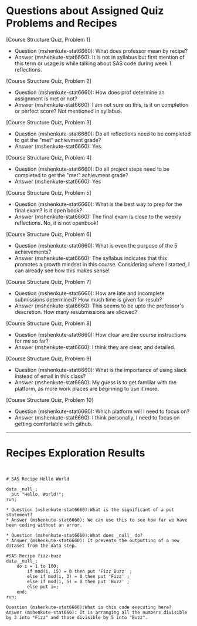 
# Questions about Assigned Quiz Problems and Recipes


[Course Structure Quiz, Problem 1]
* Question (mshenkute-stat6660): What does professor mean by recipe? 
* Answer (mshenkute-stat6660): It is not in syllabus but first mention 
of this term or usage is while talking about SAS code during week 1 reflections. 

[Course Structure Quiz, Problem 2]
* Question (mshenkute-stat6660): How does prof determine an assignment is met or not? 
* Answer (mshenkute-stat6660): I am not sure on this, is it on completion or perfect 
score? Not mentioned in syllabus. 

[Course Structure Quiz, Problem 3]
* Question (mshenkute-stat6660): Do all reflections need to be completed to get the 
"met" achievment grade?
* Answer (mshenkute-stat6660): Yes. 

[Course Structure Quiz, Problem 4]
* Question (mshenkute-stat6660): Do all project steps need to be completed to get 
the "met" achievment grade?
* Answer (mshenkute-stat6660):  Yes

[Course Structure Quiz, Problem 5]

* Question (mshenkute-stat6660): What is the best way to prep for the final exam? 
Is it open book?
* Answer (mshenkute-stat6660):  The final exam is close to the weekly reflections. 
No, it is not openbook!

[Course Structure Quiz, Problem 6]

* Question (mshenkute-stat6660): What is even the purpose of the 5 achievements? 
* Answer (mshenkute-stat6660):  The syllabus indicates that this promotes a growth
mindset in this course. Considering where I started, I can already see how this 
makes sense!

[Course Structure Quiz, Problem 7]

* Question (mshenkute-stat6660): How are late and incomplete submissions determined? 
How much time is given for resub?
* Answer (mshenkute-stat6660): This seems to be upto the professor's descretion. 
How many resubmissions are allowed?

[Course Structure Quiz, Problem 8]

* Question (mshenkute-stat6660): How clear are the course instructions for me so far? 
* Answer (mshenkute-stat6660): I think they are clear, and detailed. 

[Course Structure Quiz, Problem 9]

* Question (mshenkute-stat6660): What is the importance of using slack instead of 
email in this class? 
* Answer (mshenkute-stat6660): My guess is to get familiar with the platform, 
as more work places are beginning to use it more. 

[Course Structure Quiz, Problem 10]

* Question (mshenkute-stat6660): Which platform will I need to focus on? 
* Answer (mshenkute-stat6660):  I think personally, I need to focus on getting 
comfortable with github. 


***



# Recipes Exploration Results



```SAS


# SAS Recipe Hello World

data _null_;
  put "Hello, World!";
run;

* Question (mshenkute-stat6660):What is the significant of a put statement? 
* Answer (mshenkute-stat6660): We can use this to see how far we have been coding without an error. 

* Question (mshenkute-stat6660):What does _null_ do? 
* Answer (mshenkute-stat6660): It prevents the outputting of a new dataset from the data step.

#SAS Recipe fizz-buzz
data _null_; 
    do i = 1 to 100; 
        if mod(i, 15) = 0 then put 'Fizz Buzz' ; 
        else if mod(i, 3) = 0 then put 'Fizz' ; 
        else if mod(i, 5) = 0 then put 'Buzz' ; 
        else put i=; 
    end; 
run;

Question (mshenkute-stat6660):What is this code executing here? 
Answer (mshenkute-stat660): It is arranging all the numbers divisible by 3 into "Fizz" and those divisible by 5 into "Buzz".


```
